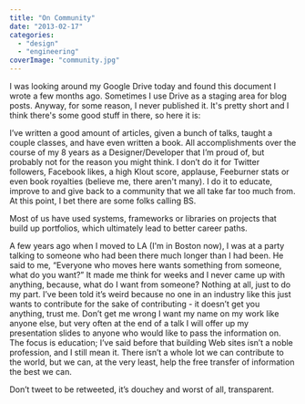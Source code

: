 ```yaml
---
title: "On Community"
date: "2013-02-17"
categories: 
  - "design"
  - "engineering"
coverImage: "community.jpg"
---
```


I was looking around my Google Drive today and found this document I wrote a few months ago. Sometimes I use Drive as a staging area for blog posts. Anyway, for some reason, I never published it. It's pretty short and I think there's some good stuff in there, so here it is:

I’ve written a good amount of articles, given a bunch of talks, taught a couple classes, and have even written a book. All accomplishments over the course of my 8 years as a Designer/Developer that I’m proud of, but probably not for the reason you might think. I don’t do it for Twitter followers, Facebook likes, a high Klout score, applause, Feeburner stats or even book royalties (believe me, there aren't many). I do it to educate, improve to and give back to a community that we all take far too much from. At this point, I bet there are some folks calling BS.

Most of us have used systems, frameworks or libraries on projects that build up portfolios, which ultimately lead to better career paths.

A few years ago when I moved to LA (I'm in Boston now), I was at a party talking to someone who had been there much longer than I had been. He said to me, “Everyone who moves here wants something from someone, what do you want?” It made me think for weeks and I never came up with anything, because, what do I want from someone? Nothing at all, just to do my part. I’ve been told it’s weird because no one in an industry like this just wants to contribute for the sake of contributing - it doesn’t get you anything, trust me. Don’t get me wrong I want my name on my work like anyone else, but very often at the end of a talk I will offer up my presentation slides to anyone who would like to pass the information on. The focus is education; I’ve said before that building Web sites isn’t a noble profession, and I still mean it. There isn’t a whole lot we can contribute to the world, but we can, at the very least, help the free transfer of information the best we can.

Don’t tweet to be retweeted, it’s douchey and worst of all, transparent.
